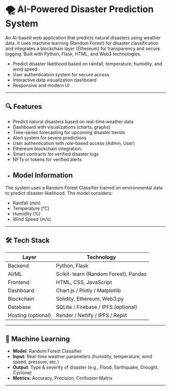 # 🌪️ AI-Powered Disaster Prediction System

An AI-based web application that predicts natural disasters using weather data. It uses machine learning (Random Forest) for disaster classification and integrates a blockchain layer (Ethereum) for transparency and secure logging. Built with Python, Flask, HTML, and Web3 technologies.


- Predict disaster likelihood based on rainfall, temperature, humidity, and wind speed
- User authentication system for secure access
- Interactive data visualization dashboard
- Responsive and modern UI


---

## 🔍 Features

-  Predict natural disasters based on real-time weather data
-  Dashboard with visualizations (charts, graphs)
- Time-series forecasting for upcoming disaster trends
-  Alert system for severe predictions
-  User authentication with role-based access (Admin, User)
-  Ethereum blockchain integration:
  - Smart contracts for verified disaster logs
  - NFTs or tokens for verified alerts
  - ## Model Information

The system uses a Random Forest Classifier trained on environmental data to predict disaster likelihood. The model considers:

- Rainfall (mm)
- Temperature (°C)
- Humidity (%)
- Wind Speed (m/s)


---

## 🛠️ Tech Stack

| Layer             | Technology                              |
|------------------|------------------------------------------|
| Backend          | Python, Flask                            |
| AI/ML            | Scikit-learn (Random Forest), Pandas     |
| Frontend         | HTML, CSS, JavaScript                    |
| Dashboard        | Chart.js / Plotly / Matplotlib           |
| Blockchain       | Solidity, Ethereum, Web3.py              |
| Database         | SQLite / Firebase / IPFS (optional)      |
| Hosting (optional)| Render / Netlify / IPFS / Replit       |

---

## 🧠 Machine Learning

- **Model**: Random Forest Classifier
- **Input**: Real-time weather parameters (humidity, temperature, wind speed, pressure, etc.)
- **Output**: Type & severity of disaster (e.g., Flood, Earthquake, Drought, Cyclone)
- **Metrics**: Accuracy, Precision, Confusion Matrix

---


